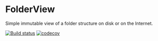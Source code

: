 # FolderView

Simple immutable view of a folder structure on disk or on the Internet.

[![Build status](https://ci.appveyor.com/api/projects/status/xewan6agkbf4u3xe?svg=true)](https://ci.appveyor.com/project/dlebansais/folderview) [![codecov](https://codecov.io/gh/dlebansais/FolderView/branch/main/graph/badge.svg?token=ZDdGWyk2Qb)](https://codecov.io/gh/dlebansais/FolderView)

